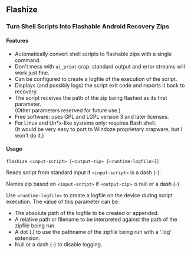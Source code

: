 ## Flashize
### Turn Shell Scripts Into Flashable Android Recovery Zips

#### Features

- Automatically convert shell scripts to flashable zips with a single command.
- Don't mess with `ui_print` crap: standard output and error streams will work just fine.
- Can be configured to create a logfile of the execution of the script.
- Displays (and possibly logs) the script exit code and reports it back to recovery.
- The script receives the path of the zip being flashed as its first parameter.
<br>(Other parameters reserved for future use.)
- Free software: uses GPL and LGPL version 3 and later licenses.
- For Linux and Un*x-like systems only: requires Bash shell.
<br>(It would be very easy to port to Windoze proprietary crapware, but I won't do it.)

#### Usage

`flashize <input-script> [<output-zip> [<runtime-logfile>]]`

Reads script from standard input if `<input-script>` is a dash (-).

Names zip based on `<input-script>` if `<output-zip>` is null or a dash (-).

Use `<runtime-logfile>` to create a logfile on the device during script execution.
The value of this parameter can be:
- The absolute path of the logfile to be created or appended.
- A relative path or filename to be interpreted against the path of the zipfile being run.
- A dot (.) to use the pathname of the zipfile being run with a '.log' extension.
- Null or a dash (-) to disable logging.
